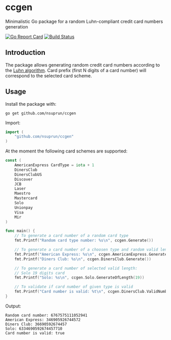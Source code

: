 
# ccgen
Minimalistic Go package for a random Luhn-compliant credit card numbers generation

[![Go Report Card](https://goreportcard.com/badge/github.com/nsuprun/ccgen)](https://goreportcard.com/report/github.com/nsuprun/ccgen)  [![Build Status](https://travis-ci.org/nsuprun/ccgen.svg?branch=master)](https://travis-ci.org/nsuprun/ccgen)

## Introduction
The package allows generating random credit card numbers according to the [Luhn algorithm](https://en.wikipedia.org/wiki/Luhn_algorithm). Card prefix (first N digits of a card number) will correspond to the selected card scheme.

## Usage
Install the package with:

```
go get github.com/nsuprun/ccgen
```
Import:
```go
import (
	"github.com/nsuprun/ccgen"
)
```
At the moment the following card schemes are supported:
```go
const (
	AmericanExpress CardType = iota + 1
	DinersClub
	DinersClubUS
	Discover
	JCB
	Laser
	Maestro
	Mastercard
	Solo
	Unionpay
	Visa
	Mir
)
```

```go
func main() {
	// To generate a card number of a random card type
	fmt.Printf("Random card type number: %s\n", ccgen.Generate())

	// To generate a card number of a choosen type and random valid length
	fmt.Printf("American Express: %s\n", ccgen.AmericanExpress.Generate())
	fmt.Printf("Diners Club: %s\n", ccgen.DinersClub.Generate())

	// To generate a card number of selected valid length:
	// Solo 19 digits card
	fmt.Printf("Solo: %s\n", ccgen.Solo.GenerateOfLength(19))

	// To validate if card number of given type is valid
	fmt.Printf("Card number is valid: %t\n", ccgen.DinersClub.ValidNumber("36690592674457"))
}
```

Output:
```
Random card number: 6767575111052941
American Express: 346905926744572
Diners Club: 36690592674457
Solo: 6334690592674457710
Card number is valid: true
```
